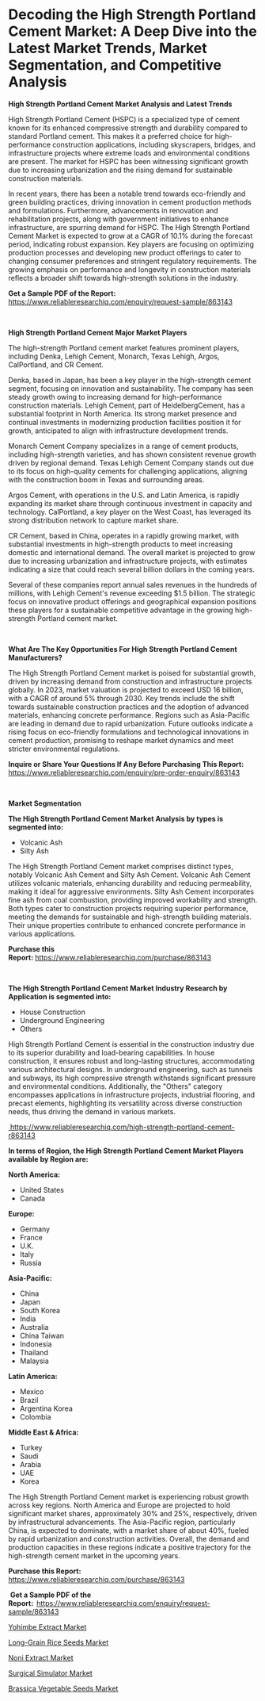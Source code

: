 <p><h1>Decoding the High Strength Portland Cement Market: A Deep Dive into the Latest Market Trends, Market Segmentation, and Competitive Analysis</h1></p><p><strong>High Strength Portland Cement Market Analysis and Latest Trends</strong></p>
<p><p>High Strength Portland Cement (HSPC) is a specialized type of cement known for its enhanced compressive strength and durability compared to standard Portland cement. This makes it a preferred choice for high-performance construction applications, including skyscrapers, bridges, and infrastructure projects where extreme loads and environmental conditions are present. The market for HSPC has been witnessing significant growth due to increasing urbanization and the rising demand for sustainable construction materials.</p><p>In recent years, there has been a notable trend towards eco-friendly and green building practices, driving innovation in cement production methods and formulations. Furthermore, advancements in renovation and rehabilitation projects, along with government initiatives to enhance infrastructure, are spurring demand for HSPC. The High Strength Portland Cement Market is expected to grow at a CAGR of 10.1% during the forecast period, indicating robust expansion. Key players are focusing on optimizing production processes and developing new product offerings to cater to changing consumer preferences and stringent regulatory requirements. The growing emphasis on performance and longevity in construction materials reflects a broader shift towards high-strength solutions in the industry.</p></p>
<p><strong>Get a Sample PDF of the Report:&nbsp;</strong> <a href="https://www.reliableresearchiq.com/enquiry/request-sample/863143?utm_campaign=1144&utm_medium=2&utm_source=Github&utm_content=ia&utm_term=11112024&utm_id=high-strength-portland-cement">https://www.reliableresearchiq.com/enquiry/request-sample/863143</a></p>
<p>&nbsp;</p>
<p><strong>High Strength Portland Cement Major Market Players</strong></p>
<p><p>The high-strength Portland cement market features prominent players, including Denka, Lehigh Cement, Monarch, Texas Lehigh, Argos, CalPortland, and CR Cement. </p><p>Denka, based in Japan, has been a key player in the high-strength cement segment, focusing on innovation and sustainability. The company has seen steady growth owing to increasing demand for high-performance construction materials. Lehigh Cement, part of HeidelbergCement, has a substantial footprint in North America. Its strong market presence and continual investments in modernizing production facilities position it for growth, anticipated to align with infrastructure development trends.</p><p>Monarch Cement Company specializes in a range of cement products, including high-strength varieties, and has shown consistent revenue growth driven by regional demand. Texas Lehigh Cement Company stands out due to its focus on high-quality cements for challenging applications, aligning with the construction boom in Texas and surrounding areas. </p><p>Argos Cement, with operations in the U.S. and Latin America, is rapidly expanding its market share through continuous investment in capacity and technology. CalPortland, a key player on the West Coast, has leveraged its strong distribution network to capture market share. </p><p>CR Cement, based in China, operates in a rapidly growing market, with substantial investments in high-strength products to meet increasing domestic and international demand. The overall market is projected to grow due to increasing urbanization and infrastructure projects, with estimates indicating a size that could reach several billion dollars in the coming years.</p><p>Several of these companies report annual sales revenues in the hundreds of millions, with Lehigh Cement's revenue exceeding $1.5 billion. The strategic focus on innovative product offerings and geographical expansion positions these players for a sustainable competitive advantage in the growing high-strength Portland cement market.</p></p>
<p>&nbsp;</p>
<p><strong>What Are The Key Opportunities For High Strength Portland Cement Manufacturers?</strong></p>
<p><p>The High Strength Portland Cement market is poised for substantial growth, driven by increasing demand from construction and infrastructure projects globally. In 2023, market valuation is projected to exceed USD 16 billion, with a CAGR of around 5% through 2030. Key trends include the shift towards sustainable construction practices and the adoption of advanced materials, enhancing concrete performance. Regions such as Asia-Pacific are leading in demand due to rapid urbanization. Future outlooks indicate a rising focus on eco-friendly formulations and technological innovations in cement production, promising to reshape market dynamics and meet stricter environmental regulations.</p></p>
<p><strong>Inquire or Share Your Questions If Any Before Purchasing This Report:</strong> <a href="https://www.reliableresearchiq.com/enquiry/pre-order-enquiry/863143?utm_campaign=1144&utm_medium=2&utm_source=Github&utm_content=ia&utm_term=11112024&utm_id=high-strength-portland-cement">https://www.reliableresearchiq.com/enquiry/pre-order-enquiry/863143</a></p>
<p>&nbsp;</p>
<p><strong>Market Segmentation</strong></p>
<p><strong>The High Strength Portland Cement Market Analysis by types is segmented into:</strong></p>
<p><ul><li>Volcanic Ash</li><li>Silty Ash</li></ul></p>
<p><p>The High Strength Portland Cement market comprises distinct types, notably Volcanic Ash Cement and Silty Ash Cement. Volcanic Ash Cement utilizes volcanic materials, enhancing durability and reducing permeability, making it ideal for aggressive environments. Silty Ash Cement incorporates fine ash from coal combustion, providing improved workability and strength. Both types cater to construction projects requiring superior performance, meeting the demands for sustainable and high-strength building materials. Their unique properties contribute to enhanced concrete performance in various applications.</p></p>
<p><strong>Purchase this Report:&nbsp;</strong><a href="https://www.reliableresearchiq.com/purchase/863143?utm_campaign=1144&utm_medium=2&utm_source=Github&utm_content=ia&utm_term=11112024&utm_id=high-strength-portland-cement">https://www.reliableresearchiq.com/purchase/863143</a></p>
<p>&nbsp;</p>
<p><strong>The High Strength Portland Cement Market Industry Research by Application is segmented into:</strong></p>
<p><ul><li>House Construction</li><li>Underground Engineering</li><li>Others</li></ul></p>
<p><p>High Strength Portland Cement is essential in the construction industry due to its superior durability and load-bearing capabilities. In house construction, it ensures robust and long-lasting structures, accommodating various architectural designs. In underground engineering, such as tunnels and subways, its high compressive strength withstands significant pressure and environmental conditions. Additionally, the "Others" category encompasses applications in infrastructure projects, industrial flooring, and precast elements, highlighting its versatility across diverse construction needs, thus driving the demand in various markets.</p></p>
<p><a href="https://www.reliableresearchiq.com/high-strength-portland-cement-r863143?utm_campaign=1144&utm_medium=2&utm_source=Github&utm_content=ia&utm_term=11112024&utm_id=high-strength-portland-cement">&nbsp;https://www.reliableresearchiq.com/high-strength-portland-cement-r863143</a></p>
<p><strong>In terms of Region, the High Strength Portland Cement Market Players available by Region are:</strong></p>
<p>
    <p> <strong> North America: </strong>
        <ul>
            <li>United States</li>
            <li>Canada</li>
        </ul>
        </p> 
    <p> <strong> Europe: </strong>
        <ul>
            <li>Germany</li>
            <li>France</li>
            <li>U.K.</li>
            <li>Italy</li>
            <li>Russia</li>
        </ul>
        </p> 
    <p> <strong> Asia-Pacific: </strong>
        <ul>
            <li>China</li>
            <li>Japan</li>
            <li>South Korea</li>
            <li>India</li>
            <li>Australia</li>
            <li>China Taiwan</li>
            <li>Indonesia</li>
            <li>Thailand</li>
            <li>Malaysia</li>
        </ul>
        </p> 
    <p> <strong> Latin America: </strong>
        <ul>
            <li>Mexico</li>
            <li>Brazil</li>
            <li>Argentina Korea</li>
            <li>Colombia</li>
        </ul>
        </p> 
    <p> <strong> Middle East & Africa: </strong>
        <ul>
            <li>Turkey</li>
            <li>Saudi</li>
            <li>Arabia</li>
            <li>UAE</li>
            <li>Korea</li>
        </ul>
    </p>
    </p>
<p><p>The High Strength Portland Cement market is experiencing robust growth across key regions. North America and Europe are projected to hold significant market shares, approximately 30% and 25%, respectively, driven by infrastructural advancements. The Asia-Pacific region, particularly China, is expected to dominate, with a market share of about 40%, fueled by rapid urbanization and construction activities. Overall, the demand and production capacities in these regions indicate a positive trajectory for the high-strength cement market in the upcoming years.</p></p>
<p><strong>Purchase this Report: </strong><a href="https://www.reliableresearchiq.com/purchase/863143?utm_campaign=1144&utm_medium=2&utm_source=Github&utm_content=ia&utm_term=11112024&utm_id=high-strength-portland-cement">https://www.reliableresearchiq.com/purchase/863143</a></p>
<p>&nbsp;<strong>Get a Sample PDF of the Report:&nbsp;&nbsp;</strong><a href="https://www.reliableresearchiq.com/enquiry/request-sample/863143?utm_campaign=1144&utm_medium=2&utm_source=Github&utm_content=ia&utm_term=11112024&utm_id=high-strength-portland-cement">https://www.reliableresearchiq.com/enquiry/request-sample/863143</a></p>
<p><strong></strong></p>
<p><p><a href="https://github.com/brindal51/Market-Research-Report-List-1/blob/main/yohimbe-extract-market.md?utm_campaign=1144&utm_medium=2&utm_source=Github&utm_content=ia&utm_term=11112024&utm_id=high-strength-portland-cement">Yohimbe Extract Market</a></p><p><a href="https://www.linkedin.com/pulse/comprehensive-long-grain-rice-seeds-market-report-segmentation-khzef?utm_campaign=1144&utm_medium=2&utm_source=Github&utm_content=ia&utm_term=11112024&utm_id=high-strength-portland-cement">Long-Grain Rice Seeds Market</a></p><p><a href="https://github.com/wendisyqf/Market-Research-Report-List-1/blob/main/noni-extract-market.md?utm_campaign=1144&utm_medium=2&utm_source=Github&utm_content=ia&utm_term=11112024&utm_id=high-strength-portland-cement">Noni Extract Market</a></p><p><a href="https://issuu.com/reportprime-2/docs/surgical-simulator-market-size-2030_5798c08fe99026?utm_campaign=1144&utm_medium=2&utm_source=Github&utm_content=ia&utm_term=11112024&utm_id=high-strength-portland-cement">Surgical Simulator Market</a></p><p><a href="https://www.linkedin.com/pulse/brassica-vegetable-seeds-market-revolution-2024-2031-trends-wngff?utm_campaign=1144&utm_medium=2&utm_source=Github&utm_content=ia&utm_term=11112024&utm_id=high-strength-portland-cement">Brassica Vegetable Seeds Market</a></p></p>